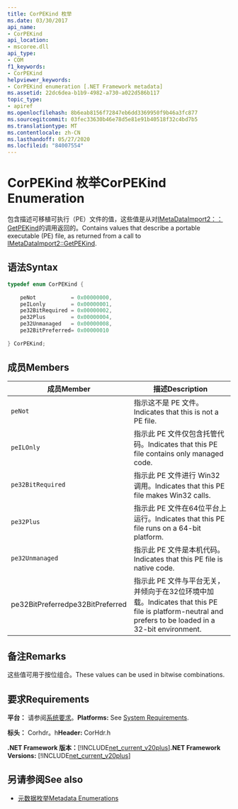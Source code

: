 ```yaml
---
title: CorPEKind 枚举
ms.date: 03/30/2017
api_name:
- CorPEKind
api_location:
- mscoree.dll
api_type:
- COM
f1_keywords:
- CorPEKind
helpviewer_keywords:
- CorPEKind enumeration [.NET Framework metadata]
ms.assetid: 22dc6dea-b1b9-4982-a730-a022d586b117
topic_type:
- apiref
ms.openlocfilehash: 8b6eab8156f72847eb6dd3369950f9b46a3fc877
ms.sourcegitcommit: 03fec33630b46e78d5e81e91b40518f32c4bd7b5
ms.translationtype: MT
ms.contentlocale: zh-CN
ms.lasthandoff: 05/27/2020
ms.locfileid: "84007554"
---
```

# <a name="corpekind-enumeration"></a><span data-ttu-id="ade91-102">CorPEKind 枚举</span><span class="sxs-lookup"><span data-stu-id="ade91-102">CorPEKind Enumeration</span></span>
<span data-ttu-id="ade91-103">包含描述可移植可执行（PE）文件的值，这些值是从对[IMetaDataImport2：： GetPEKind](imetadataimport2-getpekind-method.md)的调用返回的。</span><span class="sxs-lookup"><span data-stu-id="ade91-103">Contains values that describe a portable executable (PE) file, as returned from a call to [IMetaDataImport2::GetPEKind](imetadataimport2-getpekind-method.md).</span></span>  
  
## <a name="syntax"></a><span data-ttu-id="ade91-104">语法</span><span class="sxs-lookup"><span data-stu-id="ade91-104">Syntax</span></span>  
  
```cpp  
typedef enum CorPEKind {  
  
    peNot           = 0x00000000,  
    peILonly        = 0x00000001,  
    pe32BitRequired = 0x00000002,  
    pe32Plus        = 0x00000004,  
    pe32Unmanaged   = 0x00000008,  
    pe32BitPreferred= 0x00000010  
  
} CorPEKind;  
```  
  
## <a name="members"></a><span data-ttu-id="ade91-105">成员</span><span class="sxs-lookup"><span data-stu-id="ade91-105">Members</span></span>  
  
|<span data-ttu-id="ade91-106">成员</span><span class="sxs-lookup"><span data-stu-id="ade91-106">Member</span></span>|<span data-ttu-id="ade91-107">描述</span><span class="sxs-lookup"><span data-stu-id="ade91-107">Description</span></span>|  
|------------|-----------------|  
|`peNot`|<span data-ttu-id="ade91-108">指示这不是 PE 文件。</span><span class="sxs-lookup"><span data-stu-id="ade91-108">Indicates that this is not a PE file.</span></span>|  
|`peILOnly`|<span data-ttu-id="ade91-109">指示此 PE 文件仅包含托管代码。</span><span class="sxs-lookup"><span data-stu-id="ade91-109">Indicates that this PE file contains only managed code.</span></span>|  
|`pe32BitRequired`|<span data-ttu-id="ade91-110">指示此 PE 文件进行 Win32 调用。</span><span class="sxs-lookup"><span data-stu-id="ade91-110">Indicates that this PE file makes Win32 calls.</span></span>|  
|`pe32Plus`|<span data-ttu-id="ade91-111">指示此 PE 文件在64位平台上运行。</span><span class="sxs-lookup"><span data-stu-id="ade91-111">Indicates that this PE file runs on a 64-bit platform.</span></span>|  
|`pe32Unmanaged`|<span data-ttu-id="ade91-112">指示此 PE 文件是本机代码。</span><span class="sxs-lookup"><span data-stu-id="ade91-112">Indicates that this PE file is native code.</span></span>|  
|<span data-ttu-id="ade91-113">pe32BitPreferred</span><span class="sxs-lookup"><span data-stu-id="ade91-113">pe32BitPreferred</span></span>|<span data-ttu-id="ade91-114">指示此 PE 文件与平台无关，并倾向于在32位环境中加载。</span><span class="sxs-lookup"><span data-stu-id="ade91-114">Indicates that this PE file is platform-neutral and prefers to be loaded in a 32-bit environment.</span></span>|  
  
## <a name="remarks"></a><span data-ttu-id="ade91-115">备注</span><span class="sxs-lookup"><span data-stu-id="ade91-115">Remarks</span></span>  
 <span data-ttu-id="ade91-116">这些值可用于按位组合。</span><span class="sxs-lookup"><span data-stu-id="ade91-116">These values can be used in bitwise combinations.</span></span>  
  
## <a name="requirements"></a><span data-ttu-id="ade91-117">要求</span><span class="sxs-lookup"><span data-stu-id="ade91-117">Requirements</span></span>  
 <span data-ttu-id="ade91-118">**平台：** 请参阅[系统要求](../../get-started/system-requirements.md)。</span><span class="sxs-lookup"><span data-stu-id="ade91-118">**Platforms:** See [System Requirements](../../get-started/system-requirements.md).</span></span>  
  
 <span data-ttu-id="ade91-119">**标头：** Corhdr。h</span><span class="sxs-lookup"><span data-stu-id="ade91-119">**Header:** CorHdr.h</span></span>  
  
 <span data-ttu-id="ade91-120">**.NET Framework 版本：**[!INCLUDE[net_current_v20plus](../../../../includes/net-current-v20plus-md.md)]</span><span class="sxs-lookup"><span data-stu-id="ade91-120">**.NET Framework Versions:** [!INCLUDE[net_current_v20plus](../../../../includes/net-current-v20plus-md.md)]</span></span>  
  
## <a name="see-also"></a><span data-ttu-id="ade91-121">另请参阅</span><span class="sxs-lookup"><span data-stu-id="ade91-121">See also</span></span>

- [<span data-ttu-id="ade91-122">元数据枚举</span><span class="sxs-lookup"><span data-stu-id="ade91-122">Metadata Enumerations</span></span>](metadata-enumerations.md)
